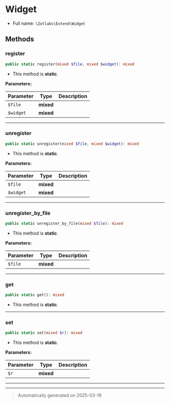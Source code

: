 
# Widget





* Full name: `\Zotlabs\Extend\Widget`




## Methods


### register



```php
public static register(mixed $file, mixed $widget): mixed
```



* This method is **static**.




**Parameters:**

| Parameter | Type | Description |
|-----------|------|-------------|
| `$file` | **mixed** |  |
| `$widget` | **mixed** |  |





***

### unregister



```php
public static unregister(mixed $file, mixed $widget): mixed
```



* This method is **static**.




**Parameters:**

| Parameter | Type | Description |
|-----------|------|-------------|
| `$file` | **mixed** |  |
| `$widget` | **mixed** |  |





***

### unregister_by_file



```php
public static unregister_by_file(mixed $file): mixed
```



* This method is **static**.




**Parameters:**

| Parameter | Type | Description |
|-----------|------|-------------|
| `$file` | **mixed** |  |





***

### get



```php
public static get(): mixed
```



* This method is **static**.








***

### set



```php
public static set(mixed $r): mixed
```



* This method is **static**.




**Parameters:**

| Parameter | Type | Description |
|-----------|------|-------------|
| `$r` | **mixed** |  |





***


***
> Automatically generated on 2025-03-19
